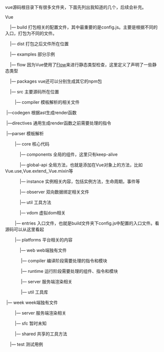 vue源码根目录下有很多文件夹，下面先列出我知道的几个，后续会补充。

Vue

    |—  build  打包相关的配置文件，其中最重要的是config.js。主要是根据不同的入口，打包为不同的文件。

    |—  dist 打包之后文件所在位置

    |—  examples 部分示例

    |—  flow 因为Vue使用了[Flow](https://flow.org/)来进行静态类型检查，这里定义了声明了一些静态类型

    |—  packages vue还可以分别生成其它的npm包

    |—  src 主要源码所在位置

        |— compiler 模板解析的相关文件

​	    |—codegen 根据ast生成render函数

​	    |—directives 通用生成render函数之前需要处理的指令

​	    |—parser 模板解析

        |—  core 核心代码

            |— components 全局的组件，这里只有keep-alive

            |— global-api 全局方法，也就是添加在Vue对象上的方法，比如Vue.use,Vue.extend,,Vue.mixin等

            |— instance 实例相关内容，包括实例方法，生命周期，事件等

            |— observer 双向数据绑定相关文件

            |— util 工具方法

            |— vdom 虚拟dom相关

        |— entries 入口文件，也就是build文件夹下config.js中配置的入口文件。看源码可以从这里看起

        |— platforms 平台相关的内容

            |— web web端独有文件

            	|— compiler 编译阶段需要处理的指令和模块

            	|— runtime 运行阶段需要处理的组件、指令和模块

            	|— server 服务端渲染相关

            	|— util 工具库

​	    |— week week端独有文件

        |— server 服务端渲染相关

        |— sfc 暂时未知

        |—  shared 共享的工具方法

    |—  test 测试用例
